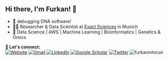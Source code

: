 <!-- Analytics 
<img align='right' src='https://github-readme-stats.vercel.app/api?username=furkanmtorun&show_icons=true&theme=transparent'>
-->

## Hi there, I'm Furkan! 👋

- 🧬 debugging DNA software!
- 👨‍💻 Researcher & Data Scientist at [Exact Sciences](https://www.exactsciences.com/) in Munich
- 🎯 Data Science | AWS | Machine Learning | Bioinformatics | Genetics & Omics

**🔗 Let's connect:** <br>
[![Website](https://img.shields.io/badge/-Personal%20Website-blueviolet.svg)](https://furkanmtorun.github.io/)
[![Gmail](https://img.shields.io/badge/-furkanmtorun@gmail.com-c14438?style=flat-square&logo=Gmail&logoColor=white&link=mailto:furkanmtorun@gmail.com)](mailto:furkanmtorun@gmail.com)
[![LinkedIn](https://img.shields.io/static/v1?label=LinkedIn&message=%20&color=blue&logo=LinkedIn&style=flat-square&logoColor=white)](https://www.linkedin.com/in/furkanmtorun/)
[![Google Scholar](https://img.shields.io/static/v1?label=Google%20Scholar&color=blue&logo=Web&message=%20&color=green&logo=&style=flat-square&logoColor=white)](https://scholar.google.com/citations?user=d5ZyOZ4AAAAJ)
[![Twitter](https://img.shields.io/static/v1?label=Twitter&message=%20&color=blue&logo=Twitter&style=flat-square&logoColor=white)](https://www.twitter.com/furkanmtorun/)
![furkanmtorun](https://komarev.com/ghpvc/?username=furkanmtorun&color=yellow)

<!-- TECH STACK/SKILLS
**Technical Skills:**  
<code><img height="30" src="https://raw.githubusercontent.com/github/explore/80688e429a7d4ef2fca1e82350fe8e3517d3494d/topics/python/python.png"></code>
<code><img height="30" src="https://raw.githubusercontent.com/github/explore/80688e429a7d4ef2fca1e82350fe8e3517d3494d/topics/bash/bash.png"></code>
<code><img height="30" src="https://raw.githubusercontent.com/github/explore/80688e429a7d4ef2fca1e82350fe8e3517d3494d/topics/scikit-learn/scikit-learn.png"></code>
<code><img height="30" src="https://raw.githubusercontent.com/github/explore/224672533a7f836ad6bf142e4dee61217cfc100e/topics/pytorch/pytorch.png"></code>
<code><img height="30" src="https://raw.githubusercontent.com/github/explore/80688e429a7d4ef2fca1e82350fe8e3517d3494d/topics/mysql/mysql.png"></code>
<code><img height="30" src="https://raw.githubusercontent.com/github/explore/80688e429a7d4ef2fca1e82350fe8e3517d3494d/topics/docker/docker.png"></code>
<code><img height="30" src="https://raw.githubusercontent.com/github/explore/80688e429a7d4ef2fca1e82350fe8e3517d3494d/topics/aws/aws.png"></code>
<code><img height="30" src="https://raw.githubusercontent.com/github/explore/80688e429a7d4ef2fca1e82350fe8e3517d3494d/topics/html/html.png"></code>
<code><img height="30" src="https://raw.githubusercontent.com/github/explore/80688e429a7d4ef2fca1e82350fe8e3517d3494d/topics/css/css.png"></code>
<code><img height="30" src="https://raw.githubusercontent.com/github/explore/80688e429a7d4ef2fca1e82350fe8e3517d3494d/topics/javascript/javascript.png"></code>
<code><img height="30" src="https://raw.githubusercontent.com/github/explore/80688e429a7d4ef2fca1e82350fe8e3517d3494d/topics/php/php.png"></code>
<code><img height="30" src="https://raw.githubusercontent.com/github/explore/80688e429a7d4ef2fca1e82350fe8e3517d3494d/topics/flask/flask.png"></code>
<code><img height="30" src="https://raw.githubusercontent.com/github/explore/80688e429a7d4ef2fca1e82350fe8e3517d3494d/topics/r/r.png"></code>
<code><img height="30" src="https://raw.githubusercontent.com/github/explore/80688e429a7d4ef2fca1e82350fe8e3517d3494d/topics/terminal/terminal.png"></code>
<code><img height="30" src="https://raw.githubusercontent.com/github/explore/80688e429a7d4ef2fca1e82350fe8e3517d3494d/topics/git/git.png"></code>
<code><img height="30" src="https://upload.wikimedia.org/wikipedia/commons/d/de/AirflowLogo.png"></code>
<code><img height="30" src="https://raw.githubusercontent.com/github/explore/80688e429a7d4ef2fca1e82350fe8e3517d3494d/topics/latex/latex.png"></code>

<details>
<summary>
<b>🖥 Tech Stack/Skills:</b>
</summary>
<ul>
<li><b>Full-Stack Data Science:</b> Python, Pandas, NumPy, scikit-learn, PyTorch, MLFlow, SHAP, DVC, Matplotlib, Plotly, Seaborn, Bokeh, Streamlit</li>
<li><b>Web Development:</b> JavaScript, Flask, HTML/CSS</li>
<li><b>Bioinformatics/Computational Biology:</b> Genetics/Genomics, NGS/Variant Calling, Mass spectrometer-based proteomics, RNA-Seq, CLI/GUI tool development</li>
<li><b>Others:</b> Bash/Shell Scripting, Docker, REST (FastAPI) and GraphQL APIs, MySQL/SQLite/PostgreSQL, MongoDB, CI/CD (with GitHub Actions), Behavior-Driven Development, MetaFlow</li>
<li><b>Cloud:</b> AWS, Packer, Terraform (beginner)</li>
</ul>
</details>
-->
